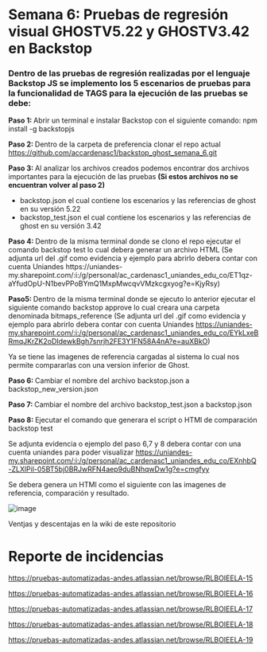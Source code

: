# Semana 6: Pruebas de regresión visual GHOSTV5.22 y GHOSTV3.42 en Backstop
 
 <h3>Dentro de las pruebas de regresión realizadas por el lenguaje Backstop JS se implemento los 5 escenarios de pruebas para la funcionalidad de TAGS para la ejecución de las pruebas se debe:</h3>
 
 <b>Paso 1: </b>
 Abrir un terminal e instalar Backstop con el siguiente comando: npm install -g backstopjs
 
 <b>Paso 2: </b>
 Dentro de la carpeta de preferencia clonar el repo actual  https://github.com/accardenasc1/backstop_ghost_semana_6.git
 
 <b>Paso 3: </b>
 Al analizar los archivos creados podemos encontrar dos archivos importantes para la ejecución de las pruebas <b>(Si estos archivos no se encuentran volver al paso 2)  </b>
  <ul> <li> backstop.json el cual contiene los escenarios y las referencias de ghost en su versión 5.22 </li>
       <li> backstop_test.json el cual contiene los escenarios y las referencias de ghost en su versión 3.42 </li> </ul>
 <b>Paso 4: </b>
 Dentro de la misma terminal donde se clono el repo ejecutar el comando backstop test lo cual debera generar un archivo HTML (Se adjunta url del .gif como evidencia y ejemplo para abrirlo debera contar con cuenta Uniandes https://uniandes-my.sharepoint.com/:i:/g/personal/ac_cardenasc1_uniandes_edu_co/ET1qz-aYfudOpU-N1bevPPoBYmQ1MxpMwcqvVMzkcgxyog?e=KjyRsy)
 
 <b>Paso5: </b>
 Dentro de la misma terminal donde se ejecuto lo anterior ejecutar el siguiente comando backstop approve lo cual creara una carpeta denominada bitmaps_reference (Se adjunta url del .gif como evidencia y ejemplo para abrirlo debera contar con cuenta Uniandes https://uniandes-my.sharepoint.com/:i:/g/personal/ac_cardenasc1_uniandes_edu_co/EYkLxeBRmqJKrZK2oDIdewkBgh7snrjh2FE3Y1FN58A4nA?e=auXBkO)
 
 Ya se tiene las imagenes de referencia cargadas al sistema lo cual nos permite compararlas con una version inferior de Ghost.
 
 <b>Paso 6: </b>
 Cambiar el nombre del archivo backstop.json a backstop_new_version.json
 
 <b>Paso 7: </b>
 Cambiar el nombre del archivo backstop_test.json a backstop.json
 
 <b>Paso 8: </b>
 Ejecutar el comando que generara el script o HTMl de comparación backstop test
 
 Se adjunta evidencia o ejemplo del paso 6,7 y 8 debera contar con una cuenta uniandes para poder visualizar https://uniandes-my.sharepoint.com/:i:/g/personal/ac_cardenasc1_uniandes_edu_co/EXnhbQ-ZLXlPil-05BT5bj0BRJwRFN4aep9duBNhqwDw1g?e=cmgfyy
 
 Se debera genera un HTMl como el siguiente con las imagenes de referencia, comparación y resultado.
 
 ![image](https://user-images.githubusercontent.com/111259182/202930713-2d3974b5-bc3e-4873-b08f-9bb5638ce425.png)
 
 Ventjas y descentajas en la wiki de este repositorio

<h1>Reporte de incidencias</h1>

https://pruebas-automatizadas-andes.atlassian.net/browse/RLBOIEELA-15

https://pruebas-automatizadas-andes.atlassian.net/browse/RLBOIEELA-16

https://pruebas-automatizadas-andes.atlassian.net/browse/RLBOIEELA-17

https://pruebas-automatizadas-andes.atlassian.net/browse/RLBOIEELA-18

https://pruebas-automatizadas-andes.atlassian.net/browse/RLBOIEELA-19
 
 
 
